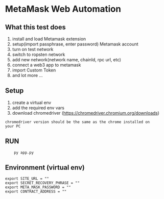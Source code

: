 
# MetaMask Web Automation

## What this test does
1. install and load Metamask extension
2. setup(import passphrase, enter password) Metamask account
3. turn on test network
4. switch to ropsten network
5. add new network(network name, chainId, rpc url, etc)
6. connect a web3 app to metamask
7. import Custom Token
8. and lot more ...

## Setup
1. create a virtual env
2. add the required env vars
3. download chromedriver (https://chromedriver.chromium.org/downloads)

`chromedriver version should be the same as the chrome installed on your PC `

## RUN

```shell
    py app.py
```

## Environment (virtual env)

```shell
export SITE_URL = ""
export SECRET_RECOVERY_PHRASE = ""
export META_MASK_PASSWORD = ""
export CONTRACT_ADDRESS = ""

```
